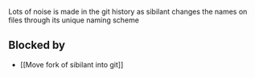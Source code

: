 Lots of noise is made in the git history as sibilant changes the names on files through its unique naming scheme


## Blocked by 

- [[Move fork of sibilant into git]]